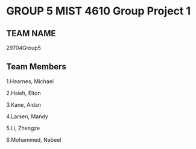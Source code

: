 <h1>GROUP 5 MIST 4610 Group Project 1</h1>
<h2>TEAM NAME</h2>
29704Group5
<h2>Team Members</h2>
1.Hearnes, Michael

2.Hsieh, Elton

3.Kane, Aidan

4.Larsen, Mandy

5.Li, Zhengze

6.Mohammed, Nabeel
